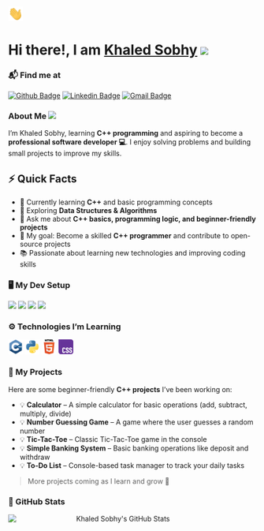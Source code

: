 <img width="30px" margin="0px" src="https://raw.githubusercontent.com/ABSphreak/ABSphreak/master/gifs/Hi.gif">
<h1>Hi there!, I am <a href="https://github.com/KhaledSobhy">Khaled Sobhy</a> <img height="30px" src="https://emojis.slackmojis.com/emojis/images/1531849430/4246/blob-sunglasses.gif?1531849430"></h1>

### 📬 Find me at
[![Github Badge](http://img.shields.io/badge/-Github-black?style=flat-square&logo=github&link=https://github.com/KhaledSobhy/)](https://github.com/KhaledSobhy/) 
[![Linkedin Badge](https://img.shields.io/badge/-LinkedIn-blue?style=flat-square&logo=linkedin&logoColor=white&link=https://www.linkedin.com/in/khaled-sobhy/)](https://www.linkedin.com/in/khaled-sobhy/)
[![Gmail Badge](https://img.shields.io/badge/-Gmail-d14836?style=flat-square&logo=Gmail&logoColor=white&link=mailto:your.email@example.com)](mailto:your.email@example.com)

### About Me <img src="https://media.giphy.com/media/VgCDAzcKvsR6OM0uWg/giphy.gif" width="50"> 
I’m Khaled Sobhy, learning **C++ programming** and aspiring to become a **professional software developer 💻**. I enjoy solving problems and building small projects to improve my skills.  

## ⚡️ Quick Facts

- 🔭 Currently learning **C++** and basic programming concepts
- 🌱 Exploring **Data Structures & Algorithms**
- 💬 Ask me about **C++ basics, programming logic, and beginner-friendly projects**
- 🎯 My goal: Become a skilled **C++ programmer** and contribute to open-source projects
- 📚 Passionate about learning new technologies and improving coding skills

### 🖥️ My Dev Setup
<img src="https://img.shields.io/badge/PC-555555.svg?&style=flat-square&logo=windows&logoColor=0078D6"> 
<img src="https://img.shields.io/badge/VS%20Code-555555?style=flat-square&logo=visual-studio-code&logoColor=007ACC"> 
<img src="https://img.shields.io/badge/Terminal-555555.svg?&style=flat-square&logo=powershell&logoColor=white"> 
<img src="https://img.shields.io/badge/Git-555555?style=flat-square&logo=git">

### ⚙️ Technologies I’m Learning
<code><img height="30" src="https://raw.githubusercontent.com/github/explore/80688e429a7d4ef2fca1e82350fe8e3517d3494d/topics/cpp/cpp.png"></code>
<code><img height="30" src="https://raw.githubusercontent.com/github/explore/80688e429a7d4ef2fca1e82350fe8e3517d3494d/topics/python/python.png"></code>
<code><img height="30" src="https://raw.githubusercontent.com/github/explore/80688e429a7d4ef2fca1e82350fe8e3517d3494d/topics/html/html.png"></code>
<code><img height="30" src="https://raw.githubusercontent.com/github/explore/80688e429a7d4ef2fca1e82350fe8e3517d3494d/topics/css/css.png"></code>

### 🚀 My Projects
Here are some beginner-friendly **C++ projects** I’ve been working on:

- 💡 **Calculator** – A simple calculator for basic operations (add, subtract, multiply, divide)  
- 💡 **Number Guessing Game** – A game where the user guesses a random number  
- 💡 **Tic-Tac-Toe** – Classic Tic-Tac-Toe game in the console  
- 💡 **Simple Banking System** – Basic banking operations like deposit and withdraw  
- 💡 **To-Do List** – Console-based task manager to track your daily tasks  

> More projects coming as I learn and grow 🚀

### 🚀 GitHub Stats
<p align="center">
<img width="450" align="left" src="https://github-readme-stats.vercel.app/api?username=KhaledSobhy&show_icons=true&theme=react" alt="Khaled Sobhy's GitHub Stats" />
</p>
